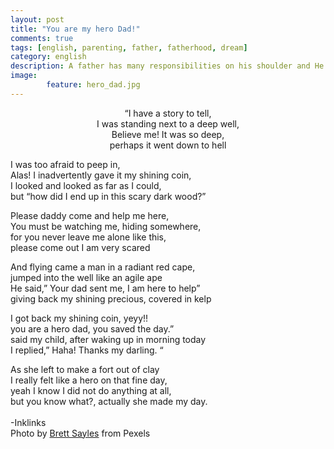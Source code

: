 ```yaml
---
layout: post
title: "You are my hero Dad!"
comments: true
tags: [english, parenting, father, fatherhood, dream]
category: english
description: A father has many responsibilities on his shoulder and He is always the first hero of a girl. This poem engraves such priceless father-daughter bond along with its own flavoured fun. You will surely love it.
image: 
        feature: hero_dad.jpg
---
```

<p align="center">
“I have a story to tell,<br/> 
I was standing next to a deep well,<br/>
Believe me! It was so deep,<br/>
perhaps it went down to hell<br/>

I was too afraid to peep in,<br/>
Alas! I inadvertently gave it my shining coin,<br/>
I looked and looked as far as I could,<br/>
but “how did I end up in this scary dark wood?”<br/>

Please daddy come and help me here, <br/>
You must be watching me, hiding somewhere,<br/>
for you never leave me alone like this,<br/>
please come out I am very scared<br/>

And flying came a man in a radiant red cape,<br/>
jumped into the well like an agile ape<br/>
He said,” Your dad sent me, I am here to help”<br/>
giving back my shining precious, covered in kelp<br/>


I got back my shining coin, yeyy!!<br/> 
you are a hero dad, you saved the day.”<br/>
said my child, after waking up in morning today<br/>
I replied,” Haha! Thanks my darling. “<br/>

As she left to make a fort out of clay<br/>
I really felt like a hero on that fine day,<br/>
yeah I know I did not do anything at all,<br/>
but you know what?, actually she made my day.<br/>
<br />
-Inklinks
<br />
Photo by [Brett Sayles](//www.pexels.com/@brett-sayles) from Pexels
</p>